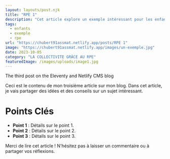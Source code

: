 ```yaml
---
layout: layouts/post.njk
title: "RPE 1"
description: "Cet article explore un exemple intéressant pour les enfants."
tags: 
  - enfants
  - exemple
  - rpe
url: "https://chubert91assmat.netlify.app/posts/RPE 1"
image: "https://chubert91assmat.netlify.app/images/un-exemple.jpg"
date: 2023-10-05
category: "LA COLLECTIVITE GRÂCE AU RPE"
featuredImage: /images/uploads/image1.jpg
---
```




The third post on the Eleventy and Netlify CMS blog

Ceci est le contenu de mon troisième article sur mon blog. Dans cet article, je vais partager des idées et des conseils sur un sujet intéressant.

# Points Clés

- **Point 1** : Détails sur le point 1.
- **Point 2** : Détails sur le point 2.
- **Point 3** : Détails sur le point 3.

Merci de lire cet article ! N'hésitez pas à laisser un commentaire ou à partager vos réflexions.
